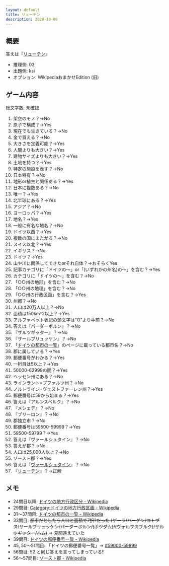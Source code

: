 ```yaml
---
layout: default
title: リューテン
description: 2020-10-09
---
```


## 概要

答えは『[リューテン](https://ja.wikipedia.org/wiki/%E3%83%AA%E3%83%A5%E3%83%BC%E3%83%86%E3%83%B3)』

- 推理側: 03
- 出題側: ksi
- オプション: WikipediaおまかせEdition (旧)

## ゲーム内容

総文字数: 未確認

1. 架空のモノ？→No
2. 原子で構成？→Yes
3. 現在でも生きている？→No
4. 金で買える？→No
5. 大きさを定義可能？→Yes
6. 人間よりも大きい？→Yes
7. 建物サイズよりも大きい？→Yes
8. 土地を持つ？→Yes
9. 特定の施設を表す？→No
10. 日本特有？→No
11. 地形or植生と関係ある？→Yes
12. 日本に複数ある？→No
13. 唯一？→Yes
14. 北半球にある？→Yes
15. アジア？→No
16. ヨーロッパ？→Yes
17. 地名？→Yes
18. 一般に有名な地名？→No
19. ドイツ以西？→Yes
20. 複数の国にまたがる？→No
21. スイス以北？→Yes
22. イギリス？→No
23. ドイツ？→Yes
24. 山や川に関係してできたorそれ自体？→おそらくYes
25. 記事カテゴリに「ドイツの～」or「(いずれかの州名)の～」を含む？→Yes
26. カテゴリに「ドイツの～」を含む？→No
27. 「○○州の地形」を含む？→No
28. 「○○州の地理」を含む？→No
29. 「○○州の行政区画‎」を含む？→Yes
30. 州都？→No
31. 人口は20万人以上？→No
32. 面積は150km^2以上？→Yes
33. アルファベット表記の頭文字は"O"より手前？→No
34. 答えは『パーダーボルン』？→No
35. 『ザルツギッター』？→No
36. 『ザールブリュッケン』？→No
37. 「[ドイツの都市の一覧](https://ja.wikipedia.org/wiki/%E3%83%89%E3%82%A4%E3%83%84%E3%81%AE%E9%83%BD%E5%B8%82%E3%81%AE%E4%B8%80%E8%A6%A7)」のページに載っている都市名？→No
38. 郡に属している？→Yes
39. 郵便番号がわかる？→Yes
40. 一桁目は5以上？→Yes
41. 50000-62999の間？→Yes
42. ヘッセン州にある？→No
43. ラインラント=プファルツ州？→No
44. ノルトライン=ヴェストファーレン州？→Yes
45. 郵便番号は59から始まる？→Yes
46. 答えは『アルンスベルク』？→No
47. 『メシェデ』？→No
48. 『ブリーロン』？→No
49. 郡独立市？→No
50. 郵便番号は59500-59999？→Yes
51. 59500-59799？→Yes
52. 答えは『ヴァールシュタイン』？→No
53. 答えが郡？→No
54. 人口は25,000人以上？→No
55. ゾースト郡？→Yes
56. 答えは『[ヴァールシュタイン](https://ja.wikipedia.org/wiki/%E3%83%B4%E3%82%A1%E3%83%BC%E3%83%AB%E3%82%B7%E3%83%A5%E3%82%BF%E3%82%A4%E3%83%B3)』？→No
57. 『[リューテン](https://ja.wikipedia.org/wiki/%E3%83%AA%E3%83%A5%E3%83%BC%E3%83%86%E3%83%B3)』？→正解

## メモ

- 24問目以降: [ドイツの地方行政区分 - Wikipedia](https://ja.wikipedia.org/wiki/%E3%83%89%E3%82%A4%E3%83%84%E3%81%AE%E5%9C%B0%E6%96%B9%E8%A1%8C%E6%94%BF%E5%8C%BA%E5%88%86)
- 29問目: [Category:ドイツの地方行政区画 - Wikipedia](https://ja.wikipedia.org/wiki/Category:%E3%83%89%E3%82%A4%E3%83%84%E3%81%AE%E5%9C%B0%E6%96%B9%E8%A1%8C%E6%94%BF%E5%8C%BA%E7%94%BB)
- 31～37問目: [ドイツの都市の一覧 - Wikipedia](https://ja.wikipedia.org/wiki/%E3%83%89%E3%82%A4%E3%83%84%E3%81%AE%E9%83%BD%E5%B8%82%E3%81%AE%E4%B8%80%E8%A6%A7)
- 33問目: ~~都市だとしたら人口と面積で7択?だった (ゲーラ/ハーゲン/コトブス/ザールブリュッケン/パーダーボルン/(ポツダム)/(ヴォルフスブルク)/ザルツギッター/ハム)~~ → 見間違えていた
- 39問目: [ドイツの郵便番号一覧 - Wikipedia](https://ja.wikipedia.org/wiki/%E3%83%89%E3%82%A4%E3%83%84%E3%81%AE%E9%83%B5%E4%BE%BF%E7%95%AA%E5%8F%B7%E4%B8%80%E8%A6%A7)
- 45, 50～51問目: 「ドイツの郵便番号一覧」→ [#59000-59999](https://ja.wikipedia.org/wiki/%E3%83%89%E3%82%A4%E3%83%84%E3%81%AE%E9%83%B5%E4%BE%BF%E7%95%AA%E5%8F%B7%E4%B8%80%E8%A6%A7#59000-59999)
- 56問目: 52.と同じ答えを言ってしまっている!!
- 56～57問目: [ゾースト郡 - Wikipedia](https://ja.wikipedia.org/wiki/%E3%82%BE%E3%83%BC%E3%82%B9%E3%83%88%E9%83%A1)
